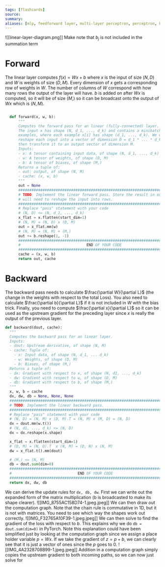 ```yaml
---
tags: [flashcards]
source:
summary:
aliases: [mlp, feedforward layer, multi-layer perceptron, perceptron, FFN, MLP]
---
```

![[linear-layer-diagram.png]]
Make note that $b_j$ is not included in the summation term

# Forward

The linear layer computes $f(x) = Wx + b$ where $x$ is the input of size $(N, D)$ and $W$ is weights of size $(D, M)$. Every dimension of $x$ gets a corresponding row of weights in $W$. The number of columns of $W$ correspond with how many rows the output of the layer will have. $b$ is added on after $Wx$ is computed, so it will be of size $(M,)$ so it can be broadcast onto the output of $Wx$ which is $(N, M)$.

```python

  def forward(x, w, b):
	  """
	  Computes the forward pass for an linear (fully-connected) layer.
	  The input x has shape (N, d_1, ..., d_k) and contains a minibatch of N
	  examples, where each example x[i] has shape (d_1, ..., d_k). We will
	  reshape each input into a vector of dimension D = d_1 * ... * d_k, and
	  then transform it to an output vector of dimension M.
	  Inputs:
	  - x: A tensor containing input data, of shape (N, d_1, ..., d_k)
	  - w: A tensor of weights, of shape (D, M)
	  - b: A tensor of biases, of shape (M,)
	  Returns a tuple of:
	  - out: output, of shape (N, M)
	  - cache: (x, w, b)
	  """
	  out = None
	  #############################################################################
	  # TODO: Implement the linear forward pass. Store the result in out. You     #
	  # will need to reshape the input into rows.                                 #
	  #############################################################################
	  # Replace "pass" statement with your code
	  # (N, D) <= (N, d_1, ..., d_k)
	  x_flat = x.flatten(start_dim=1)
	  # (N, M) = (N, D) x (D, M)
	  out = x_flat.mm(w)
	  # (N, M) = (N, M) + (M,)
	  out += b.reshape(1, -1)
	  #############################################################################
	  #                              END OF YOUR CODE                             #
	  #############################################################################
	  cache = (x, w, b)
	  return out, cache
```

# Backward

The backward pass needs to calculate $\frac{\partial W}{\partial L}$ (the change in the weights with respect to the total Loss). You also need to calculate $\frac{\partial b}{\partial L}$ if it is not included in $W$ with the bias trick. Finally, you need to compute $\frac{\partial x}{\partial L}$ so it can be used as the upstream gradient for the preceding layer since $x$ is really the output of the previous layer.

```python
def backward(dout, cache):
  """
  Computes the backward pass for an linear layer.
  Inputs:
  - dout: Upstream derivative, of shape (N, M)
  - cache: Tuple of:
    - x: Input data, of shape (N, d_1, ... d_k)
    - w: Weights, of shape (D, M)
    - b: Biases, of shape (M,)
  Returns a tuple of:
  - dx: Gradient with respect to x, of shape (N, d1, ..., d_k)
  - dw: Gradient with respect to w, of shape (D, M)
  - db: Gradient with respect to b, of shape (M,)
  """
  x, w, b = cache
  dx, dw, db = None, None, None
  #############################################################################
  # TODO: Implement the linear backward pass.                                 #
  #############################################################################
  # Replace "pass" statement with your code
  # (N, D) = (N, M) x (D, M).T = (N, M) x (M, D) = (N, D)
  dx = dout.mm(w.t())
  # (N, d1, ..., d_k) <= (N, D)
  dx = dx.reshape(x.shape)

  x_flat = x.flatten(start_dim=1)
  # (D, M) = (N, D).T  x (N, M) = (D, N) x (N, M)
  dw = x_flat.t().mm(dout)

  # (M,) <= (N, M)
  db = dout.sum(dim=0)
  #############################################################################
  #                              END OF YOUR CODE                             #
  #############################################################################
  return dx, dw, db
```

We can derive the update rules for `dx, db, dw`. First we can write out the expanded form of the matrix multiplication (b is broadcasted to make its shape clearer).
![[IMG_8755AC158D74-1.jpeg.jpeg]]
We can then draw out the computation graph. Note that the chain rule is commutative in 1D, but it is not with matrices. You need to see which way the shapes work out correctly.
![[IMG_F32765A10F39-1.jpeg.jpeg]]
We can then solve to find the gradient of the loss with respect to $b$. This explains why we do `db = dout.sum(dim=0)` in PyTorch. Note this explanation could have been simplified just by looking at the computation graph since we assign a place holder variable $p = Wx$. If we take the gradient of $z = p + b$, we can clearly see that it is just a vector of ones since the $p$ goes to 0.
![[IMG_4A2328708B99-1.jpeg.jpeg]]
Addition in a computation graph simply copies the upstream gradient to both incoming paths, so we can now just solve for